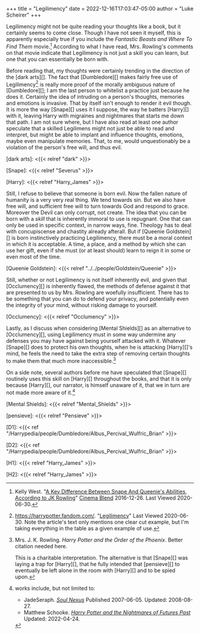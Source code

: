 +++
title = "Legilimency"
date = 2022-12-16T17:03:47-05:00
author = "Luke Scheirer"
+++

Legilimency might not be quite reading your thoughts like a book, but it
certainly seems to come close.  Though I have not seen it myself, this
is apparently especially true if you include the _Fantastic Beasts and
Where To Find Them_ movie.[^20200630-8] According to what I have read,
Mrs. Rowling's comments on that movie indicate that Legilimency is not
just a skill you can learn, but one that you can essentially be born with.

Before reading that, my thoughts were certainly trending in the direction
of the [dark arts][]. The fact that [Dumbledore][] makes fairly free use of
Legilimency[^20200630-9] is really more proof of the morally ambiguous nature
of [Dumbledore][]; I am the last person to whitelist a practice just because
he does it.  Certainly the idea of intruding on a person's thoughts, memories
and emotions is invasive.  That by itself isn't enough to render it evil
though.  It is more the way [Snape][] uses it I suppose, the way he batters
[Harry][] with it, leaving Harry with migraines and nightmares that starts me
down that path. I am not sure where, but I have also read at least one author
speculate that a skilled Legilimens might not just be able to read and
interpret, but might be able to implant and influence thoughts, emotions, maybe
even manipulate memories. That, to me, would unquestionably be a violation of
the person's free will, and thus evil.

[dark arts]: <{{< relref "dark" >}}>

[Snape]: <{{< relref "Severus" >}}>

[Harry]: <{{< relref "Harry_James" >}}>

Still, I refuse to believe that someone is born evil.  Now the fallen nature of
humanity is a very very real thing.  We tend towards sin.  But we also have
free will, and sufficient free will to turn towards God  and respond to grace.
Moreover the Devil can only corrupt, not create.  The idea that you can be born
with a *skill* that is inherently immoral to use is repugnant.  One that can
only be used in specific context, in narrow ways, fine.  Theology has to deal
with concupiscense and chastity already afterall.  But if [Queenie Goldstein][]
is born instinctively practicing Legilimency, there must be a moral context in
which it is acceptable.  A time, a place, and a method by which she can use her
gift, even if she must (or at least should) learn to reign it in some or even
most of the time.

[Queenie Goldstein]: <{{< relref "../../people/Goldstein/Queenie" >}}>

Still, whether or not Legilimency is not itself inherently evil, and given that
[Occlumency][] is inherently flawed, the methods of defense against it that are
presented to us by Mrs. Rowling are woefully insufficient. There has to be
something that you can do to defend your privacy, and potentially even the
integrity of your mind, without risking damage to yourself.

[Occlumency]: <{{< relref "Occlumency" >}}>

[^20200630-8]: Kelly West. 
    "[A Key Difference Between Snape And Queenie's Abilities, According to JK
    Rowling](https://www.cinemablend.com/news/1604520/a-key-difference-between-snape-and-queenies-abilities-according-to-jk-rowling)"
    [Cinema Blend](https://www.cinemablend.com/) 2016-12-26.  Last Viewed 2020-06-30.

[^20200630-9]: <https://harrypotter.fandom.com/>.
    "[Legilimency](https://harrypotter.fandom.com/wiki/Legilimency)" Last
    Viewed 2020-06-30.  Note the article's text only mentions one clear cut
    example, but I'm taking everything in the table as a given example of use.

Lastly, as I discuss when considering [Mental Shields][] as an alternative to
[Occlumency][], using Legilimency must in some way undermine any defenses you
may have against being yourself attacked with it.  Whatever [Snape][] does to
protect his own thoughts, when he is attacking [Harry][]'s mind, he feels the
need to take the extra step of removing certain thoughts to make them that much
more inaccessible.[^20191119-9]

On a side note, several authors before me have speculated that [Snape][]
routinely uses this skill on [Harry][] throughout the books, and that it is
only because [Harry][], our narrator, is himself unaware of it, that we in turn
are not made more aware of it.[^221216-1]


[Mental Shields]: <{{< relref "Mental_Shields" >}}>

[^20191119-9]: Mrs. J. K. Rowling.  _Harry Potter and the Order of
    the Phoenix_.  Better citation needed here.

    This is a charitable interpretation.  The alternative is that [Snape][] was
    laying a trap for [Harry][], that he fully intended that [pensieve][] to
    eventually be left alone in the room with [Harry][] and to be spied upon.

[pensieve]: <{{< relref "Pensieve" >}}> 

[D1]: <{{< ref "/Harrypedia/people/Dumbledore/Albus_Percival_Wulfric_Brian" >}}>

[D2]: <{{< ref "/Harrypedia/people/Dumbledore/Albus_Percival_Wulfric_Brian" >}}>

[H1]: <{{< relref "Harry_James" >}}>

[H2]: <{{< relref "Harry_James" >}}>

[^221216-1]: works include, but not limited to:
    * JadeSeraph. _[Soul Nexus](https://www.fanfiction.net/s/3577157)_ Published 2007-06-05. Updated: 2008-08-27. 
    * Matthew Schooke. _[Harry Potter and the Nightmares of Futures Past](https://github.com/IntermittentlyRupert/hpnofp-ebook)_ Updated: 2022-04-24.
